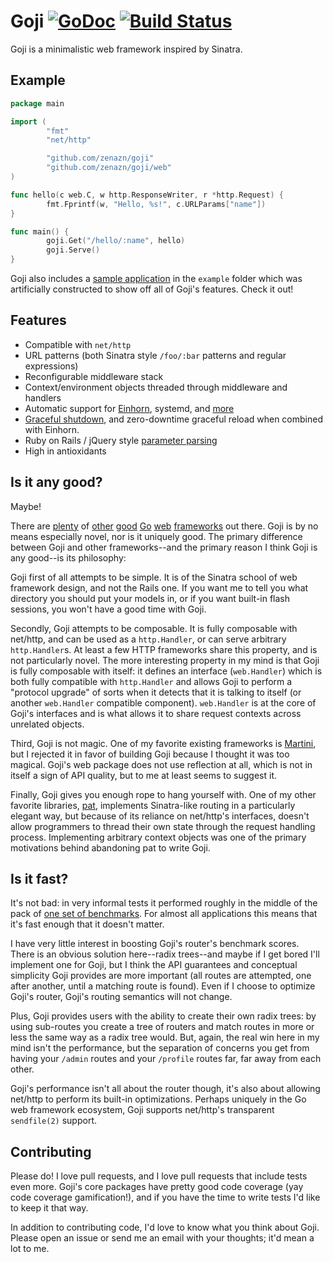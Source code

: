 Goji [![GoDoc](https://godoc.org/github.com/zenazn/goji?status.png)](https://godoc.org/github.com/zenazn/goji) [![Build Status](https://travis-ci.org/zenazn/goji.svg)](https://travis-ci.org/zenazn/goji)
====

Goji is a minimalistic web framework inspired by Sinatra.

Example
-------

```go
package main

import (
        "fmt"
        "net/http"

        "github.com/zenazn/goji"
        "github.com/zenazn/goji/web"
)

func hello(c web.C, w http.ResponseWriter, r *http.Request) {
        fmt.Fprintf(w, "Hello, %s!", c.URLParams["name"])
}

func main() {
        goji.Get("/hello/:name", hello)
        goji.Serve()
}
```

Goji also includes a [sample application][sample] in the `example` folder which
was artificially constructed to show off all of Goji's features. Check it out!

[sample]: https://github.com/zenazn/goji/tree/master/example


Features
--------

* Compatible with `net/http`
* URL patterns (both Sinatra style `/foo/:bar` patterns and regular expressions)
* Reconfigurable middleware stack
* Context/environment objects threaded through middleware and handlers
* Automatic support for [Einhorn][einhorn], systemd, and [more][bind]
* [Graceful shutdown][graceful], and zero-downtime graceful reload when combined
  with Einhorn.
* Ruby on Rails / jQuery style [parameter parsing][param]
* High in antioxidants

[einhorn]: https://github.com/stripe/einhorn
[bind]: http://godoc.org/github.com/zenazn/goji/bind
[graceful]: http://godoc.org/github.com/zenazn/goji/graceful
[param]: http://godoc.org/github.com/zenazn/goji/param


Is it any good?
---------------

Maybe!

There are [plenty][revel] of [other][gorilla] [good][pat] [Go][martini]
[web][gocraft] [frameworks][tiger] out there. Goji is by no means especially
novel, nor is it uniquely good. The primary difference between Goji and other
frameworks--and the primary reason I think Goji is any good--is its philosophy:

Goji first of all attempts to be simple. It is of the Sinatra school of web
framework design, and not the Rails one. If you want me to tell you what
directory you should put your models in, or if you want built-in flash sessions,
you won't have a good time with Goji.

Secondly, Goji attempts to be composable. It is fully composable with net/http,
and can be used as a `http.Handler`, or can serve arbitrary `http.Handler`s. At
least a few HTTP frameworks share this property, and is not particularly novel.
The more interesting property in my mind is that Goji is fully composable with
itself: it defines an interface (`web.Handler`) which is both fully compatible
with `http.Handler` and allows Goji to perform a "protocol upgrade" of sorts
when it detects that it is talking to itself (or another `web.Handler`
compatible component). `web.Handler` is at the core of Goji's interfaces and is
what allows it to share request contexts across unrelated objects.

Third, Goji is not magic. One of my favorite existing frameworks is
[Martini][martini], but I rejected it in favor of building Goji because I
thought it was too magical. Goji's web package does not use reflection at all,
which is not in itself a sign of API quality, but to me at least seems to
suggest it.

Finally, Goji gives you enough rope to hang yourself with. One of my other
favorite libraries, [pat][pat], implements Sinatra-like routing in a
particularly elegant way, but because of its reliance on net/http's interfaces,
doesn't allow programmers to thread their own state through the request handling
process. Implementing arbitrary context objects was one of the primary
motivations behind abandoning pat to write Goji.

[revel]: http://revel.github.io/
[gorilla]: http://www.gorillatoolkit.org/
[pat]: https://github.com/bmizerany/pat
[martini]: http://martini.codegangsta.io/
[gocraft]: https://github.com/gocraft/web
[tiger]: https://github.com/rcrowley/go-tigertonic


Is it fast?
-----------

It's not bad: in very informal tests it performed roughly in the middle of the
pack of [one set of benchmarks][bench]. For almost all applications this means
that it's fast enough that it doesn't matter.

I have very little interest in boosting Goji's router's benchmark scores. There
is an obvious solution here--radix trees--and maybe if I get bored I'll
implement one for Goji, but I think the API guarantees and conceptual simplicity
Goji provides are more important (all routes are attempted, one after another,
until a matching route is found). Even if I choose to optimize Goji's router,
Goji's routing semantics will not change.

Plus, Goji provides users with the ability to create their own radix trees: by
using sub-routes you create a tree of routers and match routes in more or less
the same way as a radix tree would. But, again, the real win here in my mind
isn't the performance, but the separation of concerns you get from having your
`/admin` routes and your `/profile` routes far, far away from each other.

Goji's performance isn't all about the router though, it's also about allowing
net/http to perform its built-in optimizations. Perhaps uniquely in the Go web
framework ecosystem, Goji supports net/http's transparent `sendfile(2)` support.

[bench]: https://github.com/cypriss/golang-mux-benchmark/


Contributing
------------

Please do! I love pull requests, and I love pull requests that include tests
even more. Goji's core packages have pretty good code coverage (yay code
coverage gamification!), and if you have the time to write tests I'd like to
keep it that way.

In addition to contributing code, I'd love to know what you think about Goji.
Please open an issue or send me an email with your thoughts; it'd mean a lot to
me.
